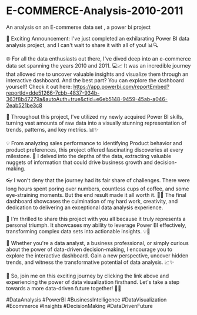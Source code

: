 # E-COMMERCE-Analysis-2010-2011
An analysis on an E-commerse data set , a power bi project

🎉 Exciting Announcement: I've just completed an exhilarating Power BI data analysis project, and I can't wait to share it with all of you! 📊🔍

🌐 For all the data enthusiasts out there, I've dived deep into an e-commerce data set spanning the years 2010 and 2011. 💻📈 It was an incredible journey that allowed me to uncover valuable insights and visualize them through an interactive dashboard. And the best part? You can explore the dashboard yourself! Check it out here: https://app.powerbi.com/reportEmbed?reportId=dde51266-7cbb-4837-934b-363f8b47279a&autoAuth=true&ctid=e6eb5148-9459-45ab-a046-2eab521be3c8

🔎 Throughout this project, I've utilized my newly acquired Power BI skills, turning vast amounts of raw data into a visually stunning representation of trends, patterns, and key metrics. 📊✨

💡 From analyzing sales performance to identifying Product behavior and product preferences, this project offered fascinating discoveries at every milestone. 🚀 I delved into the depths of the data, extracting valuable nuggets of information that could drive business growth and decision-making.

👓 I won't deny that the journey had its fair share of challenges. There were long hours spent poring over numbers, countless cups of coffee, and some eye-straining moments. But the end result made it all worth it. 💪✨ The final dashboard showcases the culmination of my hard work, creativity, and dedication to delivering an exceptional data analysis experience.

🌟 I'm thrilled to share this project with you all because it truly represents a personal triumph. It showcases my ability to leverage Power BI effectively, transforming complex data sets into actionable insights. 💡💼

💼 Whether you're a data analyst, a business professional, or simply curious about the power of data-driven decision-making, I encourage you to explore the interactive dashboard. Gain a new perspective, uncover hidden trends, and witness the transformative potential of data analysis. 📈✨

📣 So, join me on this exciting journey by clicking the link above and experiencing the power of data visualization firsthand. Let's take a step towards a more data-driven future together! 🚀💡

#DataAnalysis #PowerBI #BusinessIntelligence #DataVisualization #Ecommerce #Insights #DecisionMaking #DataDrivenFuture
